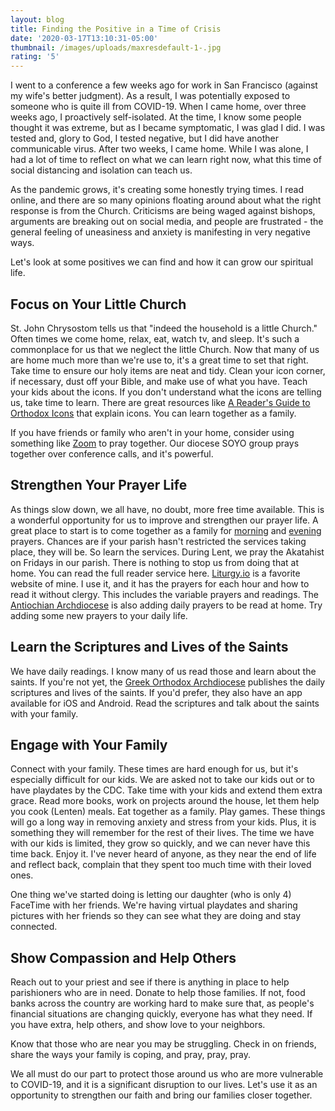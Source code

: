 ```yaml
---
layout: blog
title: Finding the Positive in a Time of Crisis
date: '2020-03-17T13:10:31-05:00'
thumbnail: /images/uploads/maxresdefault-1-.jpg
rating: '5'
---
```

I went to a conference a few weeks ago for work in San Francisco (against my wife's better judgment). As a result, I was potentially exposed to someone who is quite ill from COVID-19. When I came home, over three weeks ago, I proactively self-isolated. At the time, I know some people thought it was extreme, but as I became symptomatic, I was glad I did. I was tested and, glory to God, I tested negative, but I did have another communicable virus. After two weeks, I came home. While I was alone, I had a lot of time to reflect on what we can learn right now, what this time of social distancing and isolation can teach us.

As the pandemic grows, it's creating some honestly trying times. I read online, and there are so many opinions floating around about what the right response is from the Church. Criticisms are being waged against bishops, arguments are breaking out on social media, and people are frustrated - the general feeling of uneasiness and anxiety is manifesting in very negative ways.

Let's look at some positives we can find and how it can grow our spiritual life.

## Focus on Your Little Church

St. John Chrysostom tells us that "indeed the household is a little Church." Often times we come home, relax, eat, watch tv, and sleep. It's such a commonplace for us that we neglect the little Church. Now that many of us are home much more than we're use to, it's a great time to set that right. Take time to ensure our holy items are neat and tidy. Clean your icon corner, if necessary, dust off your Bible, and make use of what you have. Teach your kids about the icons. If you don't understand what the icons are telling us, take time to learn. There are great resources like [A Reader's Guide to Orthodox Icons](https://iconreader.wordpress.com/) that explain icons. You can learn together as a family.

If you have friends or family who aren't in your home, consider using something like [Zoom](https://www,zoom.us) to pray together.  Our diocese SOYO group prays together over conference calls, and it's powerful.

## Strengthen Your Prayer Life

As things slow down, we all have, no doubt, more free time available. This is a wonderful opportunity for us to improve and strengthen our prayer life. A great place to start is to come together as a family for [morning](http://ww1.antiochian.org/orthodox-prayers/morning-prayers) and [evening](http://ww1.antiochian.org/orthodox-prayers/evening-prayers) prayers.  Chances are if your parish hasn't restricted the services taking place, they will be. So learn the services. During Lent, we pray the Akatahist on Fridays in our parish. There is nothing to stop us from doing that at home. You can read the full reader service here. [Liturgy.io](http://ww1.antiochian.org/orthodox-prayers/evening-prayers) is a favorite website of mine. I use it, and it has the prayers for each hour and how to read it without clergy. This includes the variable prayers and readings. The [Antiochian Archdiocese](https://www.antiochian.org/liturgicday) is also adding daily prayers to be read at home.  Try adding some new prayers to your daily life.  

## Learn the Scriptures and Lives of the Saints

We have daily readings. I know many of us read those and learn about the saints. If you're not yet, the [Greek Orthodox Archdiocese](https://www.goarch.org/chapel) publishes the daily scriptures and lives of the saints. If you'd prefer, they also have an app available for iOS and Android. Read the scriptures and talk about the saints with your family.

## Engage with Your Family

Connect with your family. These times are hard enough for us, but it's especially difficult for our kids. We are asked not to take our kids out or to have playdates by the CDC. Take time with your kids and extend them extra grace. Read more books, work on projects around the house, let them help you cook (Lenten) meals. Eat together as a family. Play games. These things will go a long way in removing anxiety and stress from your kids. Plus, it is something they will remember for the rest of their lives. The time we have with our kids is limited, they grow so quickly, and we can never have this time back. Enjoy it. I've never heard of anyone, as they near the end of life and reflect back, complain that they spent too much time with their loved ones. 

One thing we've started doing is letting our daughter (who is only 4) FaceTime with her friends. We're having virtual playdates and sharing pictures with her friends so they can see what they are doing and stay connected.

## Show Compassion and Help Others

Reach out to your priest and see if there is anything in place to help parishioners who are in need. Donate to help those families. If not, food banks across the country are working hard to make sure that, as people's financial situations are changing quickly, everyone has what they need. If you have extra, help others, and show love to your neighbors.

Know that those who are near you may be struggling. Check in on friends, share the ways your family is coping, and pray, pray, pray.

We all must do our part to protect those around us who are more vulnerable to COVID-19, and it is a significant disruption to our lives. Let's use it as an opportunity to strengthen our faith and bring our families closer together.
